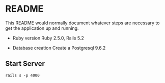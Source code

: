 # README

This README would normally document whatever steps are necessary to get the
application up and running.

* Ruby version
Ruby 2.5.0, Rails 5.2

* Database creation
Create a Postgresql 9.6.2


## Start Server

```
rails s -p 4000
```

## 